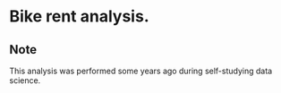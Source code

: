 # Bike rent analysis.

## Note
This analysis was performed some years ago during self-studying data science. 
